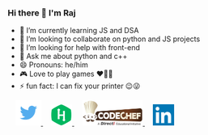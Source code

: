 ### Hi there 👋 I'm Raj

<!-- - 🔭 I’m currently working on [ToDoApp](https://github.com/rajkhare05/toDoApp/tree/dev) --> <!-- [DarkMemer](https://github.com/rajkhare05/darkmemer) -->
- 🌱 I’m currently learning JS and DSA
- 👯 I’m looking to collaborate on python and JS projects
- 🤔 I’m looking for help with front-end
- 💬 Ask me about python and c++
- 😄 Pronouns: he/him
- 🎮 Love to play games ❤️💙🖤
- ⚡ fun fact: I can fix your printer 😉😜
<!--
<a href="https://www.buymeacoffee.com/rajkhare"><img src="https://img.buymeacoffee.com/button-api/?text=Buy me a coffee&emoji=&slug=rajkhare&button_colour=FF5F5F&font_colour=ffffff&font_family=Cookie&outline_colour=000000&coffee_colour=FFDD00"></a>
-->
<!-- &nbsp;&nbsp;&nbsp;
<a href="https://en.wikipedia.org/wiki/List_of_Naruto:_Shippuden_episodes" target="_blank"><img src="https://github.com/rajkhare05/rajkhare05/blob/main/img/narutorun.gif" width=460 height=140></a>
<br> -->
&nbsp;&nbsp;&nbsp;
<a href="https://twitter.com/@Rajkhare_" target="_blank"> <img src="https://github.com/rajkhare05/rajkhare05/blob/main/img/twitter.png" width="50px" height="50px"> </a>
&nbsp;&nbsp;&nbsp;
<a href="https://hackerrank.com/rajkhare05" target="_blank"> <img src="https://github.com/rajkhare05/rajkhare05/blob/main/img/hr2.png" width="42px" height="42px"> </a>
&nbsp;&nbsp;&nbsp;
<a href="https://www.codechef.com/users/rajkhare05"> <img src="https://github.com/rajkhare05/rajkhare05/blob/main/img/codechef.png" width="120px" height="50px"> </a>
&nbsp;&nbsp;&nbsp;
<a href="https://linkedin.com/in/rajkhare05"> <img src="https://github.com/rajkhare05/rajkhare05/blob/main/img/linkedin.png" width="42px" height="42px" />
</a>
